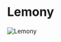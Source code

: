 # Lemony

![Lemony](https://raw.githubusercontent.com/MerreM/UISandbox/master/common/logo47.svg "Lemony")